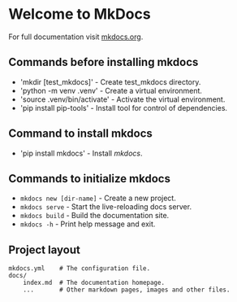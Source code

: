 # Welcome to MkDocs

For full documentation visit [mkdocs.org](https://www.mkdocs.org).

## Commands before installing mkdocs

* 'mkdir [test_mkdocs]' - Create test_mkdocs directory.
* 'python -m venv .venv' - Create a virtual environment.
* 'source .venv/bin/activate' - Activate the virtual environment.
* 'pip install pip-tools' - Install tool for control of dependencies.

## Command to install mkdocs

* 'pip install mkdocs' - Install *mkdocs*.

## Commands to initialize mkdocs

* `mkdocs new [dir-name]` - Create a new project.
* `mkdocs serve` - Start the live-reloading docs server.
* `mkdocs build` - Build the documentation site.
* `mkdocs -h` - Print help message and exit.

## Project layout

    mkdocs.yml    # The configuration file.
    docs/
        index.md  # The documentation homepage.
        ...       # Other markdown pages, images and other files.

